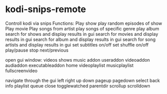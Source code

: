 # kodi-snips-remote
Controll kodi via snips
Functions:
Play show
play random episodes of show
Play movie
Play songs from artist
play songs of specific genre
play album
search for shows and display results in gui 
search for movies and display results in gui
search for album and display results in gui
search for song artists and display results in gui
set subtitles on/off
set shuffle on/off
play/pause
stop
next/previous

open gui window:
videos
shows
music
addon
useraddon
videoaddon
audiaddon
executableaddon
home
videoplaylist
musicplaylist
fullscreenvideo

navigate through the gui
left
right
up
down
pageup
pagedown
select
back
info
playlist
queue
close
togglewatched
parentdir
scrollup
scrolldown
